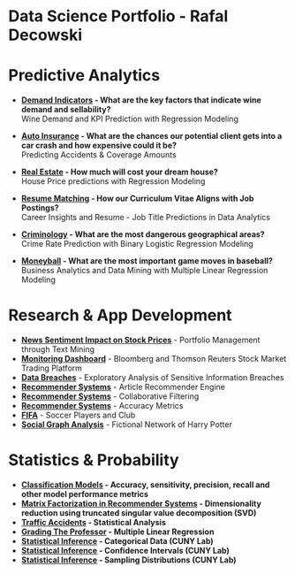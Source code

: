 # Data Science Portfolio - Rafal Decowski


# Predictive Analytics 
	
- **[Demand Indicators](https://github.com/rafaldecowski/Data-Science/blob/master/Predictive%20Analytics/Wine%20Demand%20-%20Prediction%20with%20Regression%20Models.pdf) - What are the key factors that indicate wine demand and sellability?**  
  Wine Demand and KPI Prediction with Regression Modeling
  
- **[Auto Insurance](https://github.com/rafaldecowski/Data-Science/blob/master/Predictive%20Analytics/Auto%20Insurance%20-%20Predicting%20Accidents%20%26%20Coverage%20Amounts.pdf) - What are the chances our potential client gets into a car crash and how expensive could it be?**  
Predicting Accidents & Coverage Amounts

- **[Real Estate](https://github.com/rafaldecowski/Data-Science/blob/master/Predictive%20Analytics/Real%20Estate%20-%20House%20Price%20Predictions%20with%20Regression%20Models.pdf) - How much will cost your dream house?**  
	House Price predictions with Regression Modeling

- **[Resume Matching](https://github.com/rafaldecowski/Data-Science/tree/master/Predictive%20Analytics/Resume%20Matching) - How our Curriculum Vitae Aligns with Job Postings?**  
  Career Insights and Resume - Job Title Predictions in Data Analytics

- **[Criminology](https://github.com/rafaldecowski/Data-Science/blob/master/Predictive%20Analytics/Criminology%20-%20Crime%20Rate%20Prediction%20with%20Binary%20Logistic%20Regression%20Modeling.pdf) - What are the most dangerous geographical areas?**  
	Crime Rate Prediction with Binary Logistic Regression Modeling

- **[Moneyball](https://github.com/rafaldecowski/Data-Science/blob/master/Predictive%20Analytics/Moneyball%20-%20Business%20Analytics%20and%20Data%20Mining%20with%20Multiple%20Linear%20Regression%20Modeling.pdf) - What are the most important game moves in baseball?**  
  Business Analytics and Data Mining with  Multiple Linear Regression Modeling


# Research & App Development
- **[News Sentiment Impact on Stock Prices](https://github.com/rafaldecowski/Data-Science/blob/master/Research/News%20Sentiment%20Impact%20on%20Stock%20Prices.ipynb)** - Portfolio Management through Text Mining
- **[Monitoring Dashboard](https://lnkd.in/dkwixMf)** - Bloomberg and Thomson Reuters Stock Market Trading Platform
- **[Data Breaches](http://54.89.237.229)** - Exploratory Analysis of Sensitive Information Breaches 
- **[Recommender Systems](https://github.com/rafaldecowski/Data-Science/blob/master/Research/Recommender%20Systems%20-%20Article%20Recommender%20Engine.ipynb)** - Article Recommender Engine
- **[Recommender Systems](https://github.com/rafaldecowski/Data-Science/blob/master/Research/Recommender%20Systems%20-%20Collaborative%20Filtering.ipynb)** - Collaborative Filtering 
- **[Recommender Systems](https://github.com/rafaldecowski/Data-Science/blob/master/Research/Recommender%20Systems%20-%20Accuracy%20Metrics.ipynb)** - Accuracy Metrics
- **[FIFA](https://github.com/rafaldecowski/Data-Science/blob/master/Research/FIFA%20-%20Soccer%20Players%20and%20Clubs.ipynb)** - Soccer Players and Club
- **[Social Graph Analysis](https://github.com/rafaldecowski/Data-Science/blob/master/Research/Social%20Graph%20Analysis%20-%20Fictional%20Network%20of%20Harry%20Potter.ipynb)** - Fictional Network of Harry Potter


# Statistics & Probability
- **[Classification Models](http://rpubs.com/rafaldecowski/classification_models_performance) - Accuracy, sensitivity, precision, recall and other model performance metrics**      
- **[Matrix Factorization in Recommender Systems](https://github.com/rafaldecowski/Data-Science/blob/master/Statistics/Matrix%20Factorization%20in%20Recommender%20Systems.ipynb) - Dimensionality reduction using truncated singular value decomposition (SVD)**  
- **[Traffic Accidents](http://rpubs.com/rafaldecowski/traffic_accidents_analysis) - Statistical Analysis**
- **[Grading The Professor](http://rpubs.com/rafaldecowski/prof_grading_linear_modeling) - Multiple Linear Regression**
- **[Statistical Inference](http://rpubs.com/rafaldecowski/inference_categorical_data) - Categorical Data (CUNY Lab)**
- **[Statistical Inference](http://rpubs.com/rafaldecowski/inference_confidence_intervals) - Confidence Intervals (CUNY Lab)**
- **[Statistical Inference](http://rpubs.com/rafaldecowski/inference_sampling_distributions) - Sampling Distributions (CUNY Lab)**


